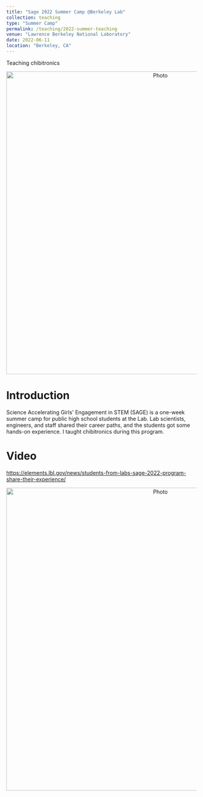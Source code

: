 ```yaml
---
title: "Sage 2022 Summer Camp @Berkeley Lab"
collection: teaching
type: "Summer Camp"
permalink: /teaching/2022-summer-teaching
venue: "Lawrence Berkeley National Laboratory"
date: 2022-06-11
location: "Berkeley, CA"
---
```

Teaching chibitronics
<p align="center">
  <img src="https://xiaojing-xia.github.io/academic/images/Teaching_2022_SAGE_1.png?raw=true" alt="Photo" style="width: 800px;"/> 
</p>



Introduction
======
Science Accelerating Girls' Engagement in STEM (SAGE) is a one-week summer camp for public high school students at the Lab. Lab scientists, engineers, and staff shared their career paths, and the students got some hands-on experience. I taught chibitronics during this program.

Video
======
https://elements.lbl.gov/news/students-from-labs-sage-2022-program-share-their-experience/
<p align="center">
  <img src="https://xiaojing-xia.github.io/academic/images/Teaching_2022_SAGE_2.png?raw=true" alt="Photo" style="width: 800px;"/> 
</p>
